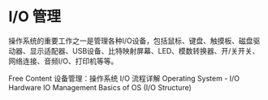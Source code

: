 # I/O 管理

操作系统的重要工作之一是管理各种I/O设备，包括鼠标、键盘、触摸板、磁盘驱动器、显示适配器、USB设备、比特映射屏幕、LED、模数转换器、开/关开关、网络连接、音频I/O、打印机等等。

<ResourceGroupTitle>Free Content</ResourceGroupTitle>
<BadgeLink colorScheme='yellow' badgeText='Read' href='https://zhuanlan.zhihu.com/p/448718574'>设备管理：操作系统 I/O 流程详解</BadgeLink>
<BadgeLink colorScheme='yellow' badgeText='Read' href='https://www.tutorialspoint.com/operating_system/os_io_hardware.htm'>Operating System - I/O Hardware</BadgeLink>
<BadgeLink colorScheme='yellow' badgeText='Read' href='https://www.omscs-notes.com/operating-systems/io-management/'>IO Management</BadgeLink>
<BadgeLink badgeText='Watch' href='https://www.youtube.com/watch?v=F18RiREDkwE'>Basics of OS (I/O Structure)</BadgeLink>
